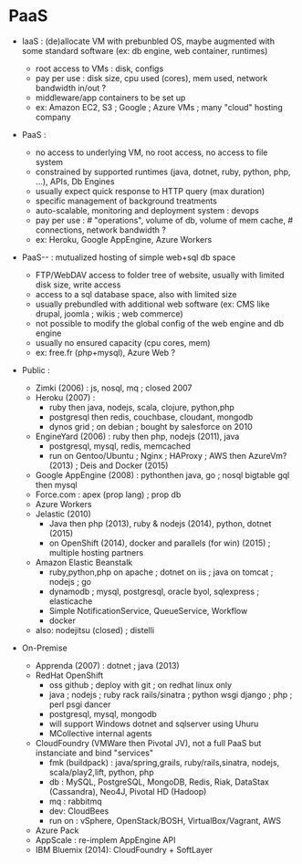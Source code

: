 # PaaS

* IaaS : (de)allocate VM with prebunbled OS, maybe augmented with some standard software (ex: db engine, web container, runtimes)
  * root access to VMs : disk, configs
  * pay per use : disk size, cpu used (cores), mem used, network bandwidth in/out ?
  * middleware/app containers to be set up
  * ex: Amazon EC2, S3 ; Google ; Azure VMs ; many "cloud" hosting company
* PaaS : 
  * no access to underlying VM, no root access, no access to file system
  * constrained by supported runtimes (java, dotnet, ruby, python, php, ...), APIs, Db Engines
  * usually expect quick response to HTTP query (max duration)
  * specific management of background treatments
  * auto-scalable, monitoring and deployment system : devops
  * pay per use : # "operations", volume of db, volume of mem cache, # connections, network bandwidth ?
  * ex: Heroku, Google AppEngine, Azure Workers 
* PaaS-- : mutualized hosting of simple web+sql db space
  * FTP/WebDAV access to folder tree of website, usually with limited disk size, write access
  * access to a sql database space, also with limited size
  * usually prebundled with additional web software (ex: CMS like drupal, joomla ; wikis ; web commerce)
  * not possible to modify the global config of the web engine and db engine
  * usually no ensured capacity (cpu cores, mem)
  * ex: free.fr (php+mysql), Azure Web ?

* Public :
  * Zimki (2006) : js, nosql, mq ; closed 2007
  * Heroku (2007) : 
    * ruby then java, nodejs, scala, clojure, python,php
    * postgresql then redis, couchbase, cloudant, mongodb
    * dynos grid ; on debian ; bought by salesforce on 2010
  * EngineYard (2006) : ruby then php, nodejs (2011), java
    * postgresql, mysql, redis, memcached 
    * run on Gentoo/Ubuntu ; Nginx ; HAProxy ; AWS then AzureVm? (2013) ; Deis and Docker (2015)
  * Google AppEngine (2008) : pythonthen java, go ; nosql bigtable gql then mysql
  * Force.com : apex (prop lang) ; prop db
  * Azure Workers
  * Jelastic (2010)
    * Java then php (2013), ruby & nodejs (2014), python, dotnet (2015)
    * on OpenShift (2014), docker and parallels (for win) (2015) ; multiple hosting partners
  * Amazon Elastic Beanstalk
    * ruby,python,php on apache ; dotnet on iis ; java on tomcat ; nodejs ; go
    * dynamodb ; mysql, postgresql, oracle byol, sqlexpress ; elasticache
    * Simple NotificationService, QueueService, Workflow
    * docker
  * also: nodejitsu (closed) ; distelli
* On-Premise
  * Apprenda (2007) : dotnet ; java (2013)
  * RedHat OpenShift
    * oss github ; deploy with git ; on redhat linux only
    * java ; nodejs ; ruby rack rails/sinatra ; python wsgi django ; php ; perl psgi dancer
    * postgresql, mysql, mongodb
    * will support Windows dotnet and sqlserver using Uhuru
    * MCollective internal agents
  * CloudFoundry (VMWare then Pivotal JV), not a full PaaS but instanciate and bind "services"
    * fmk (buildpack) : java/spring,grails, ruby/rails,sinatra, nodejs, scala/play2,lift, python, php 
    * db : MySQL, PostgreSQL, MongoDB, Redis, Riak, DataStax (Cassandra), Neo4J, Pivotal HD (Hadoop)
    * mq : rabbitmq
    * dev: CloudBees
    * run on : vSphere, OpenStack/BOSH, VirtualBox/Vagrant, AWS
  * Azure Pack
  * AppScale : re-implem AppEngine API
  * IBM Bluemix (2014): CloudFoundry + SoftLayer

